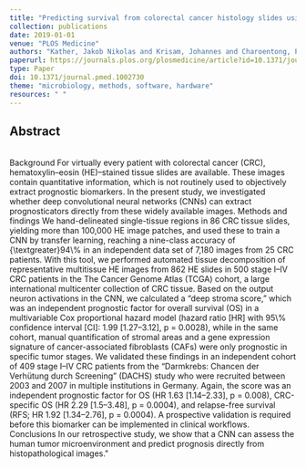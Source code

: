 ```yaml
---
title: "Predicting survival from colorectal cancer histology slides using deep learning A retrospective multicenter study"
collection: publications
date: 2019-01-01
venue: "PLOS Medicine"
authors: "Kather, Jakob Nikolas and Krisam, Johannes and Charoentong, Pornpimol and Luedde, Tom and Herpel, Esther and Weis, Cleo-Aron and Gaiser, Timo and Marx, Alexander and Valous, Nektarios A. and Ferber, Dyke and Jansen, Lina and Reyes-Aldasoro, Constantino Carlos and Zörnig, Inka and Jäger, Dirk and Brenner, Hermann and Chang-Claude, Jenny and Hoffmeister, Michael and Halama, Niels"
paperurl: https://journals.plos.org/plosmedicine/article?id=10.1371/journal.pmed.1002730
type: Paper
doi: 10.1371/journal.pmed.1002730
theme: "microbiology, methods, software, hardware"
resources: " "
---
```

<h2> Abstract </h2>  <br> Background For virtually every patient with colorectal cancer (CRC), hematoxylin–eosin (HE)–stained tissue slides are available. These images contain quantitative information, which is not routinely used to objectively extract prognostic biomarkers. In the present study, we investigated whether deep convolutional neural networks (CNNs) can extract prognosticators directly from these widely available images. Methods and findings We hand-delineated single-tissue regions in 86 CRC tissue slides, yielding more than 100,000 HE image patches, and used these to train a CNN by transfer learning, reaching a nine-class accuracy of {\textgreater}94\% in an independent data set of 7,180 images from 25 CRC patients. With this tool, we performed automated tissue decomposition of representative multitissue HE images from 862 HE slides in 500 stage I–IV CRC patients in the The Cancer Genome Atlas (TCGA) cohort, a large international multicenter collection of CRC tissue. Based on the output neuron activations in the CNN, we calculated a “deep stroma score,” which was an independent prognostic factor for overall survival (OS) in a multivariable Cox proportional hazard model (hazard ratio [HR] with 95\% confidence interval [CI]: 1.99 [1.27–3.12], p = 0.0028), while in the same cohort, manual quantification of stromal areas and a gene expression signature of cancer-associated fibroblasts (CAFs) were only prognostic in specific tumor stages. We validated these findings in an independent cohort of 409 stage I–IV CRC patients from the “Darmkrebs: Chancen der Verhütung durch Screening” (DACHS) study who were recruited between 2003 and 2007 in multiple institutions in Germany. Again, the score was an independent prognostic factor for OS (HR 1.63 [1.14–2.33], p = 0.008), CRC-specific OS (HR 2.29 [1.5–3.48], p = 0.0004), and relapse-free survival (RFS; HR 1.92 [1.34–2.76], p = 0.0004). A prospective validation is required before this biomarker can be implemented in clinical workflows. Conclusions In our retrospective study, we show that a CNN can assess the human tumor microenvironment and predict prognosis directly from histopathological images."
